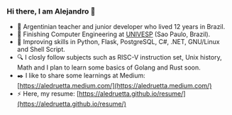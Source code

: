 ### Hi there, I am Alejandro 👋

<!--
**aledruetta/aledruetta** is a ✨ _special_ ✨ repository because its `README.md` (this file) appears on your GitHub profile.

Here are some ideas to get you started:

- 🔭 I’m currently working on ...
- 🌱 I’m currently learning ...
- 👯 I’m looking to collaborate on ...
- 🤔 I’m looking for help with ...
- 💬 Ask me about ...
- 📫 How to reach me: ...
- 😄 Pronouns: ...
- ⚡ Fun fact: ...
-->

- 🔭 Argentinian teacher and junior developer who lived 12 years in Brazil.
- 🌱 Finishing Computer Engineering at [UNIVESP](https://univesp.br/cursos/engenharia-de-computacao) (Sao Paulo, Brazil).
- :muscle: Improving skills in Python, Flask, PostgreSQL, C#, .NET, GNU/Linux and Shell Script.
- :mag: I closly follow subjects such as RISC-V instruction set, Unix history, Math and I plan to learn some basics of Golang and Rust soon.
- :black_nib: I like to share some learnings at Medium: [https://aledruetta.medium.com/](https://aledruetta.medium.com/)
- ⚡ Here, my resume: [https://aledruetta.github.io/resume/](https://aledruetta.github.io/resume/)
